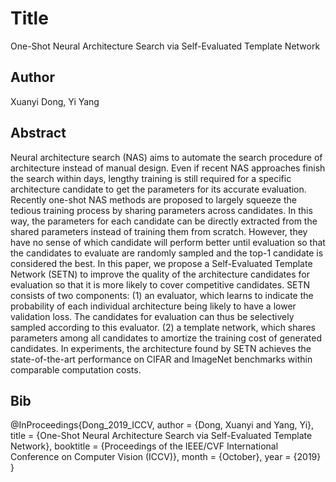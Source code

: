 # Title
One-Shot Neural Architecture Search via Self-Evaluated Template Network

## Author
Xuanyi Dong, Yi Yang

## Abstract
Neural architecture search (NAS) aims to automate the search procedure of architecture instead of manual design. Even if recent NAS approaches finish the search within days, lengthy training is still required for a specific architecture candidate to get the parameters for its accurate evaluation. Recently one-shot NAS methods are proposed to largely squeeze the tedious training process by sharing parameters across candidates. In this way, the parameters for each candidate can be directly extracted from the shared parameters instead of training them from scratch. However, they have no sense of which candidate will perform better until evaluation so that the candidates to evaluate are randomly sampled and the top-1 candidate is considered the best. In this paper, we propose a Self-Evaluated Template Network (SETN) to improve the quality of the architecture candidates for evaluation so that it is more likely to cover competitive candidates. SETN consists of two components: (1) an evaluator, which learns to indicate the probability of each individual architecture being likely to have a lower validation loss. The candidates for evaluation can thus be selectively sampled according to this evaluator. (2) a template network, which shares parameters among all candidates to amortize the training cost of generated candidates. In experiments, the architecture found by SETN achieves the state-of-the-art performance on CIFAR and ImageNet benchmarks within comparable computation costs.

## Bib
@InProceedings{Dong_2019_ICCV,
author = {Dong, Xuanyi and Yang, Yi},
title = {One-Shot Neural Architecture Search via Self-Evaluated Template Network},
booktitle = {Proceedings of the IEEE/CVF International Conference on Computer Vision (ICCV)},
month = {October},
year = {2019}
}